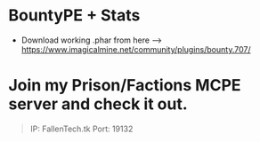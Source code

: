 # BountyPE + Stats
 - Download working .phar from here --> https://www.imagicalmine.net/community/plugins/bounty.707/

# Join my Prison/Factions MCPE server and check it out. 
> IP: FallenTech.tk
> Port: 19132
